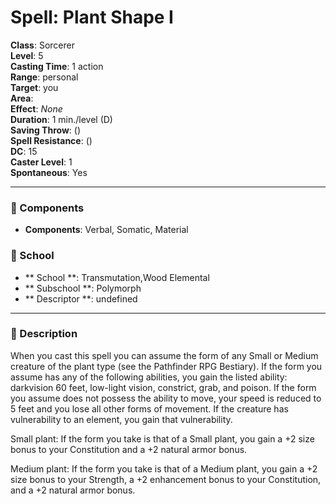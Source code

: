
# Spell: Plant Shape I
**Class**: Sorcerer  
**Level**: 5  
**Casting Time**: 1 action  
**Range**: personal  
**Target**: you  
**Area**:   
**Effect**: _None_  
**Duration**: 1 min./level (D)  
**Saving Throw**:  ()  
**Spell Resistance**:  ()  
**DC**: 15  
**Caster Level**: 1  
**Spontaneous**: Yes

---

### 🔮 Components
- **Components**: Verbal, Somatic, Material

### 🏫 School
- ** School **: Transmutation,Wood Elemental
- ** Subschool **: Polymorph
- ** Descriptor **: undefined
---

### 📜 Description
When you cast this spell you can assume the form of any Small or Medium creature of the plant type (see the Pathfinder RPG Bestiary). If the form you assume has any of the following abilities, you gain the listed ability: darkvision 60 feet, low-light vision, constrict, grab, and poison. If the form you assume does not possess the ability to move, your speed is reduced to 5 feet and you lose all other forms of movement. If the creature has vulnerability to an element, you gain that vulnerability.

Small plant: If the form you take is that of a Small plant, you gain a +2 size bonus to your Constitution and a +2 natural armor bonus.

Medium plant: If the form you take is that of a Medium plant, you gain a +2 size bonus to your Strength, a +2 enhancement bonus to your Constitution, and a +2 natural armor bonus.
